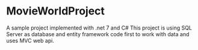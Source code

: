 # MovieWorldProject
A sample project implemented with .net 7 and C# 
This project is using SQL Server as database and entity framework code first to work with data and uses MVC web api. 
